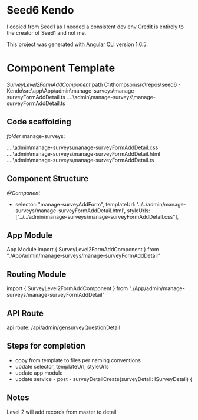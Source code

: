 # Seed6 Kendo 
I copied from Seed1 as I needed a consistent dev env
Credit is entirely to the creator of Seed1 and not me.

This project was generated with [Angular CLI](https://github.com/angular/angular-cli) version 1.6.5.

# Component Template
*SurveyLevel2FormAddComponent*
path
C:\thompson\src\repos\seed6 - Kendo\src\app\App\admin\manage-surveys\manage-surveyFormAddDetail.ts
..\..\admin\manage-surveys\manage-surveyFormAddDetail.ts


## Code scaffolding

_folder_ manage-surveys:

..\..\admin\manage-surveys\manage-surveyFormAddDetail.css
..\..\admin\manage-surveys\manage-surveyFormAddDetail.html
..\..\admin\manage-surveys\manage-surveyFormAddDetail.ts


## Component Structure

_@Component_ 
   * selector: "manage-surveyAddForm",
    templateUrl: '../../admin/manage-surveys/manage-surveyFormAddDetail.html',
    styleUrls: ["../../admin/manage-surveys/manage-surveyFormAddDetail.css"],

## App Module

App Module
import { SurveyLevel2FormAddComponent } from "./App/admin/manage-surveys/manage-surveyFormAddDetail"	

## Routing Module

import { SurveyLevel2FormAddComponent } from "./App/admin/manage-surveys/manage-surveyFormAddDetail"	

## API Route
api route:  /api/admin/gensurveyQuestionDetail

## Steps for completion

* copy from template to files per naming conventions
* update selector, templateUrl, styleUrls
* update app module
* update service - post -     surveyDetailCreate(surveyDetail: ISurveyDetail) {
 

## Notes
Level 2 will add records from master to detail